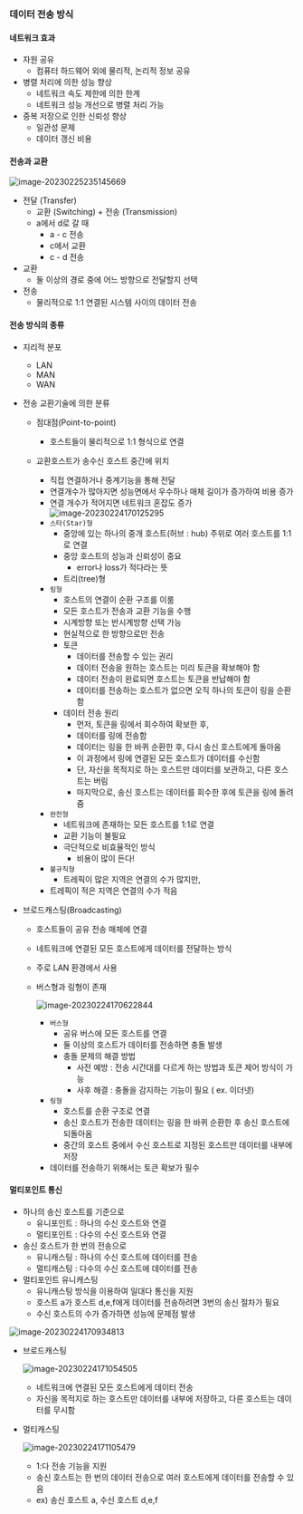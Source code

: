 ### 데이터 전송 방식

#### 네트워크 효과

- 자원 공유
  - 컴퓨터 하드웨어 외에 물리적, 논리적 정보 공유
- 병렬 처리에 의한 성능 향상
  - 네트워크 속도 제한에 의한 한계
  - 네트워크 성능 개선으로 병렬 처리 가능
- 중복 저장으로 인한 신뢰성 향상
  - 일관성 문제
  - 데이터 갱신 비용



#### 전송과 교환

![image-20230225235145669](./assets/image-20230225235145669.png)

- 전달 (Transfer)
  -  교환 (Switching) + 전송 (Transmission)
  - a에서 d로 갈 때
    - a - c 전송
    - c에서 교환
    - c - d 전송
- 교환
  - 둘 이상의 경로 중에 어느 방향으로 전달할지 선택
- 전송
  - 물리적으로 1:1 연결된 시스템 사이의 데이터 전송



#### 전송 방식의 종류

- 지리적 분포

  - LAN
  - MAN
  - WAN

- 전송 교환기술에 의한 분류

  - 점대점(Point-to-point)

    - 호스트들이 물리적으로 1:1 형식으로 연결
  - 교환호스트가 송수신 호스트 중간에 위치
    - 직접 연결하거나 중계기능을 통해 전달
    - 연결개수가 많아지면 성능면에서 우수하나 매체 길이가 증가하여 비용 증가
    - 연결 개수가 적어지면 네트워크 혼잡도 증가
      ![image-20230224170125295](./assets/image-20230224170125295.png)
    - `스타(Star)형`
      - 중앙에 있는 하나의 중개 호스트(허브 : hub) 주위로 여러 호스트를 1:1로 연결
      - 중앙 호스트의 성능과 신뢰성이 중요
        - error나 loss가 적다라는 뜻
      - 트리(tree)형
    - `링형`
      - 호스트의 연결이 순환 구조를 이룸
      - 모든 호스트가 전송과 교환 기능을 수행
      - 시계방향 또는 반시계방향 선택 가능
      - 현실적으로 한 방향으로만 전송
      - 토큰
        - 데이터를 전송할 수 있는 권리
        - 데이터 전송을 원하는 호스트는 미리 토큰을 확보해야 함
        - 데이터 전송이 완료되면 호스트는 토큰을 반납해야 함
        - 데이터를 전송하는 호스트가 없으면 오직 하나의 토큰이 링을 순환함
      - 데이터 전송 원리
        - 먼저, 토큰을 링에서 회수하여 확보한 후,
        - 데이터를 링에 전송함
        - 데이터는 링을 한 바퀴 순환한 후, 다시 송신 호스트에게 돌아옴
        - 이 과정에서 링에 연결된 모든 호스트가 데이터를 수신함
        - 단, 자신을 목적지로 하는 호스트만 데이터를 보관하고, 다른 호스트는 버림
        - 마지막으로, 송신 호스트는 데이터를 회수한 후에 토큰을 링에 돌려줌
    - `완전형`
      - 네트워크에 존재하는 모든 호스트를 1:1로 연결
      - 교환 기능이 불필요
      - 극단적으로 비효율적인 방식
        - 비용이 많이 든다!
    - `불규칙형`
      - 트레픽이 많은 지역은 연결의 수가 많지만,
    - 트레픽이 적은 지역은 연결의 수가 적음
  
- 브로드캐스팅(Broadcasting)
  
  - 호스트들이 공유 전송 매체에 연결
  
  - 네트워크에 연결된 모든 호스트에게 데이터를 전달하는 방식
  
  - 주로 LAN 환경에서 사용
  
  - 버스형과 링형이 존재
  
    ![image-20230224170622844](./assets/image-20230224170622844.png)
  
      - `버스형`
        - 공유 버스에 모든 호스트를 연결
        - 둘 이상의 호스트가 데이터를 전송하면 충돌 발생
        - 충돌 문제의 해결 방법
          - 사전 예방 : 전송 시간대를 다르게 하는 방법과 토큰 제어 방식이 가능
          - 사후 해결 : 충돌을 감지하는 기능이 필요 ( ex. 이더넷)
      - `링형`
        - 호스트를 순환 구조로 연결
        - 송신 호스트가 전송한 데이터는 링을 한 바퀴 순환한 후 송신 호스트에 되돌아옴
        - 중간의 호스트 중에서 수신 호스트로 지정된 호스트만 데이터를 내부에 저장
      - 데이터를 전송하기 위해서는 토큰 확보가 필수
  
      

#### 멀티포인트 통신

- 하나의 송신 호스트를 기준으로
  - 유니포인트 : 하나의 수신 호스트와 연결
  - 멀티포인트 : 다수의 수신 호스트와 연결
- 송신 호스트가 한 번의 전송으로
  - 유니캐스팅 : 하나의 수신 호스트에 데이터를 전송
  - 멀티캐스팅 : 다수의 수신 호스트에 데이터를 전송
- 멀티포인트 유니캐스팅
  - 유니캐스팅 방식을 이용하여 일대다 통신을 지원
  - 호스트 a가 호스트 d,e,f에게 데이터를 전송하려면 3번의 송신 절차가 필요
  - 수신 호스트의 수가 증가하면 성능에 문제점 발생

![image-20230224170934813](./assets/image-20230224170934813.png)

- 브로드캐스팅

  ![image-20230224171054505](./assets/image-20230224171054505.png)

  - 네트워크에 연결된 모든 호스트에게 데이터 전송
  - 자신을 목적지로 하는 호스트만 데이터를 내부에 저장하고, 다른 호스트는 데이터를 무시함

- 멀티캐스팅

  ![image-20230224171105479](./assets/image-20230224171105479.png)

  - 1:다 전송 기능을 지원
  - 송신 호스트는 한 번의 데이터 전송으로 여러 호스트에게 데이터를 전송할 수 있음
  - ex) 송신 호스트 a, 수신 호스트 d,e,f

